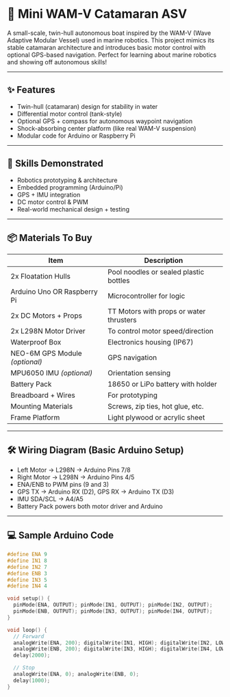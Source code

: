
# 🚤 Mini WAM-V Catamaran ASV

A small-scale, twin-hull autonomous boat inspired by the WAM-V (Wave Adaptive Modular Vessel) used in marine robotics. This project mimics its stable catamaran architecture and introduces basic motor control with optional GPS-based navigation. Perfect for learning about marine robotics and showing off autonomous skills!

---

## ✨ Features

- Twin-hull (catamaran) design for stability in water
- Differential motor control (tank-style)
- Optional GPS + compass for autonomous waypoint navigation
- Shock-absorbing center platform (like real WAM-V suspension)
- Modular code for Arduino or Raspberry Pi

---

## 🧠 Skills Demonstrated

- Robotics prototyping & architecture
- Embedded programming (Arduino/Pi)
- GPS + IMU integration
- DC motor control & PWM
- Real-world mechanical design + testing

---

## 📦 Materials To Buy

| Item | Description |
|------|-------------|
| 2x Floatation Hulls | Pool noodles or sealed plastic bottles |
| Arduino Uno OR Raspberry Pi | Microcontroller for logic |
| 2x DC Motors + Props | TT Motors with props or water thrusters |
| 2x L298N Motor Driver | To control motor speed/direction |
| Waterproof Box | Electronics housing (IP67) |
| NEO-6M GPS Module *(optional)* | GPS navigation |
| MPU6050 IMU *(optional)* | Orientation sensing |
| Battery Pack | 18650 or LiPo battery with holder |
| Breadboard + Wires | For prototyping |
| Mounting Materials | Screws, zip ties, hot glue, etc. |
| Frame Platform | Light plywood or acrylic sheet |

---

## 🛠️ Wiring Diagram (Basic Arduino Setup)

- Left Motor → L298N → Arduino Pins 7/8
- Right Motor → L298N → Arduino Pins 4/5
- ENA/ENB to PWM pins (9 and 3)
- GPS TX → Arduino RX (D2), GPS RX → Arduino TX (D3)
- IMU SDA/SCL → A4/A5
- Battery Pack powers both motor driver and Arduino

---

## 💻 Sample Arduino Code

```cpp
#define ENA 9
#define IN1 8
#define IN2 7
#define ENB 3
#define IN3 5
#define IN4 4

void setup() {
  pinMode(ENA, OUTPUT); pinMode(IN1, OUTPUT); pinMode(IN2, OUTPUT);
  pinMode(ENB, OUTPUT); pinMode(IN3, OUTPUT); pinMode(IN4, OUTPUT);
}

void loop() {
  // Forward
  analogWrite(ENA, 200); digitalWrite(IN1, HIGH); digitalWrite(IN2, LOW);
  analogWrite(ENB, 200); digitalWrite(IN3, HIGH); digitalWrite(IN4, LOW);
  delay(2000);

  // Stop
  analogWrite(ENA, 0); analogWrite(ENB, 0);
  delay(1000);
}
